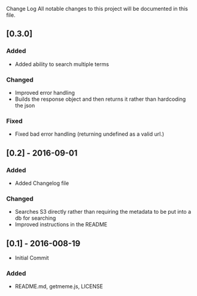  Change Log
All notable changes to this project will be documented in this file.

## [0.3.0]
### Added
- Added ability to search multiple terms

### Changed
- Improved error handling
- Builds the response object and then returns it rather than hardcoding the json

### Fixed
- Fixed bad error handling (returning undefined as a valid url.)

## [0.2] - 2016-09-01
### Added
- Added Changelog file

### Changed
- Searches S3 directly rather than requiring the metadata to be put into a db for searching
- Improved instructions in the README

## [0.1] - 2016-008-19
- Initial Commit

### Added
- README.md, getmeme.js, LICENSE
